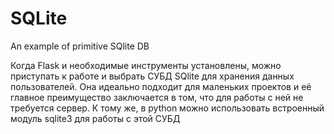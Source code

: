 # SQLite
An example of primitive SQlite DB

Когда Flask и необходимые инструменты установлены, можно приступать к работе и выбрать СУБД SQlite для хранения данных пользователей. 
Она идеально подходит для маленьких проектов и её главное преимущество заключается в том, что для работы с ней не требуется сервер. 
К тому же, в python можно использовать встроенный модуль sqlite3 для работы с этой СУБД
